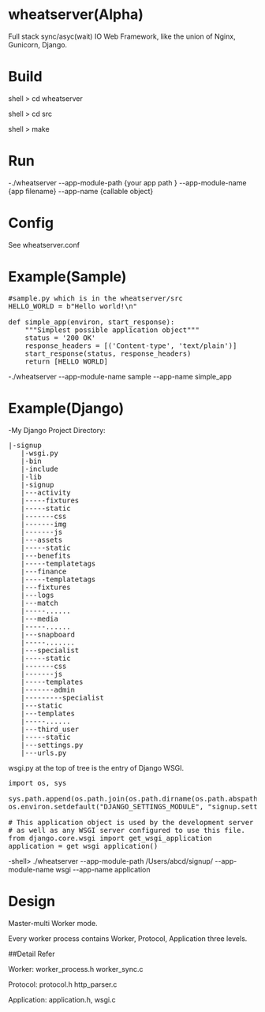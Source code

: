 wheatserver(Alpha)
===========

Full stack sync/asyc(wait) IO Web Framework, like the union of Nginx, Gunicorn, Django.

Build
===========

shell > cd wheatserver

shell > cd src

shell > make

Run
===========

-./wheatserver --app-module-path {your app path } --app-module-name {app filename} --app-name {callable object}

Config
===========

See wheatserver.conf

Example(Sample)
===========

<pre>
#sample.py which is in the wheatserver/src
HELLO_WORLD = b"Hello world!\n"

def simple_app(environ, start_response):
    """Simplest possible application object"""
    status = '200 OK'
    response_headers = [('Content-type', 'text/plain')]
    start_response(status, response_headers)
    return [HELLO_WORLD]
</pre>

-./wheatserver --app-module-name sample --app-name simple_app

Example(Django)
===========

-My Django Project Directory:
<pre>
|-signup
   |-wsgi.py
   |-bin
   |-include
   |-lib
   |-signup
   |---activity
   |-----fixtures
   |-----static
   |-------css
   |-------img
   |-------js
   |---assets
   |-----static
   |---benefits
   |-----templatetags
   |---finance
   |-----templatetags
   |---fixtures
   |---logs
   |---match
   |-----......
   |---media
   |-----......
   |---snapboard
   |-----.......
   |---specialist
   |-----static
   |-------css
   |-------js
   |-----templates
   |-------admin
   |---------specialist
   |---static
   |---templates
   |-----......
   |---third_user
   |-----static
   |---settings.py
   |---urls.py
</pre>

wsgi.py at the top of tree is the entry of Django WSGI.

<pre>
import os, sys

sys.path.append(os.path.join(os.path.dirname(os.path.abspath(__file__)), 'signup'))
os.environ.setdefault("DJANGO_SETTINGS_MODULE", "signup.settings")

# This application object is used by the development server
# as well as any WSGI server configured to use this file.
from django.core.wsgi import get_wsgi_application
application = get_wsgi_application()
</pre>

-shell> ./wheatserver --app-module-path /Users/abcd/signup/ --app-module-name wsgi --app-name application

Design
===========
Master-multi Worker mode.

Every worker process contains Worker, Protocol, Application three levels.

##Detail Refer

Worker: worker_process.h worker_sync.c

Protocol: protocol.h http_parser.c

Application: application.h, wsgi.c
